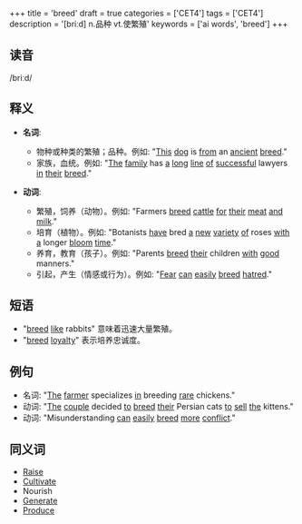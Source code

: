 +++
title = 'breed'
draft = true
categories = ['CET4']
tags = ['CET4']
description = '[briːd] n.品种 vt.使繁殖'
keywords = ['ai words', 'breed']
+++

## 读音
/briːd/

## 释义
- **名词**:
  - 物种或种类的繁殖；品种。例如: "[This](/post/this/) [dog](/post/dog/) is [from](/post/from/) an [ancient](/post/ancient/) [breed](/post/breed/)."
  - 家族，血统。例如: "[The](/post/the/) [family](/post/family/) has [a](/post/a/) [long](/post/long/) [line](/post/line/) [of](/post/of/) [successful](/post/successful/) lawyers [in](/post/in/) [their](/post/their/) [breed](/post/breed/)."

- **动词**:
  - 繁殖，饲养（动物）。例如: "Farmers [breed](/post/breed/) [cattle](/post/cattle/) [for](/post/for/) [their](/post/their/) [meat](/post/meat/) [and](/post/and/) [milk](/post/milk/)."
  - 培育（植物）。例如: "Botanists [have](/post/have/) bred [a](/post/a/) [new](/post/new/) [variety](/post/variety/) [of](/post/of/) roses [with](/post/with/) [a](/post/a/) longer [bloom](/post/bloom/) [time](/post/time/)."
  - 养育，教育（孩子）。例如: "Parents [breed](/post/breed/) [their](/post/their/) children [with](/post/with/) [good](/post/good/) manners."
  - 引起，产生（情感或行为）。例如: "[Fear](/post/fear/) [can](/post/can/) [easily](/post/easily/) [breed](/post/breed/) [hatred](/post/hatred/)."

## 短语
- "[breed](/post/breed/) [like](/post/like/) rabbits" 意味着迅速大量繁殖。
- "[breed](/post/breed/) [loyalty](/post/loyalty/)" 表示培养忠诚度。

## 例句
- 名词: "[The](/post/the/) [farmer](/post/farmer/) specializes [in](/post/in/) breeding [rare](/post/rare/) chickens."
- 动词: "[The](/post/the/) [couple](/post/couple/) decided [to](/post/to/) [breed](/post/breed/) [their](/post/their/) Persian cats [to](/post/to/) [sell](/post/sell/) [the](/post/the/) kittens."
- 动词: "Misunderstanding [can](/post/can/) [easily](/post/easily/) [breed](/post/breed/) [more](/post/more/) [conflict](/post/conflict/)."

## 同义词
- [Raise](/post/raise/)
- [Cultivate](/post/cultivate/)
- Nourish
- [Generate](/post/generate/)
- [Produce](/post/produce/)
